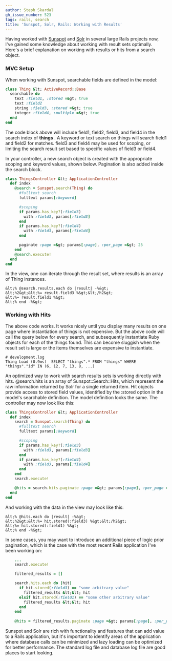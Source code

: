 ```yaml
---
author: Steph Skardal
gh_issue_number: 523
tags: rails, search
title: 'Sunspot, Solr, Rails: Working with Results'
---
```




Having worked with [Sunspot](http://sunspot.github.com/) and [Solr](http://lucene.apache.org/solr/) in several large Rails projects now, I've gained some knowledge about working with result sets optimally. Here's a brief explanation on working with results or hits from a search object.

### MVC Setup

When working with Sunspot, searchable fields are defined in the model:

```ruby
class Thing &lt; ActiveRecord::Base
  searchable do
    text :field1, :stored =&gt; true
    text :field2
    string :field3, :stored =&gt; true
    integer :field4, :multiple =&gt; true
  end
end
```

The code block above will include field1, field2, field3, and field4 in the search index of **things** . A keyword or text search on things will search field1 and field2 for matches. field3 and field4 may be used for scoping, or limiting the search result set based to specific values of field3 or field4.

In your controller, a new search object is created with the appropriate scoping and keyword values, shown below. Pagination is also added inside the search block.

```ruby
class ThingsController &lt; ApplicationController
  def index
    @search = Sunspot.search(Thing) do
      #fulltext search
      fulltext params[:keyword]

      #scoping
      if params.has_key?(:field3)
        with :field3, params[:field3]
      end 
      if params.has_key?(:field4)
        with :field3, params[:field4]
      end

      paginate :page =&gt; params[:page], :per_page =&gt; 25
    end
    @search.execute!
  end
end
```

In the view, one can iterate through the result set, where results is an array of Thing instances.

```nohighlight
&lt;% @search.results.each do |result| -%&gt;
&lt;h2&gt;&lt;%= result.field3 %&gt;&lt;/h2&gt;
&lt;%= result.field1 %&gt;
&lt;% end -%&gt;
```

### Working with Hits

The above code works. It works nicely until you display many results on one page where instantiation of things is not expensive. But the above code will call the query below for every search, and subsequently instantiate Ruby objects for each of the things found. This can become sluggish when the result set is large or the items themselves are expensive to instantiate.

```nohighlight
# development.log
Thing Load (0.9ms)  SELECT "things".* FROM "things" WHERE "things"."id" IN (6, 12, 7, 13, 8, ...)
```

An optimized way to work with search results sets is working directly with hits. @search.hits is an array of Sunspot::Search::Hits, which represent the raw information returned by Solr for a single returned item. Hit objects provide access to stored field values, identified by the :stored option in the model's searchable definition. The model definition looks the same. The controller may now look like this:

```ruby
class ThingsController &lt; ApplicationController
  def index
    search = Sunspot.search(Thing) do
      #fulltext search
      fulltext params[:keyword]

      #scoping
      if params.has_key?(:field3)
        with :field3, params[:field3]
      end 
      if params.has_key?(:field4)
        with :field3, params[:field4]
      end
    end
    search.execute!

    @hits = search.hits.paginate :page =&gt; params[:page], :per_page =&gt; 25
  end
end
```

And working with the data in the view may look like this:

```nohighlight
&lt;% @hits.each do |result| -%&gt;
&lt;h2&gt;&lt;%= hit.stored(:field3) %&gt;&lt;/h2&gt;
&lt;%= hit.stored(:field1) %&gt;
&lt;% end -%&gt;
```

In some cases, you may want to introduce an additional piece of logic prior pagination, which is the case with the most recent Rails application I've been working on:

```ruby
    ...
    search.execute!

    filtered_results = []

    search.hits.each do |hit|
      if hit.stored(:field3) == "some arbitrary value"
        filtered_results &lt;&lt; hit
      elsif hit.stored(:field1) == "some other arbitrary value"
        filtered_results &lt;&lt; hit
      end
    end
   
    @hits = filtered_results.paginate :page =&gt; params[:page], :per_page =&gt; 25
```

Sunspot and Solr are rich with functionality and features that can add value to a Rails application, but it's important to identify areas of the application where database calls can be minimized and lazy loading can be optimized for better performance. The standard log file and database log file are good places to start looking.


